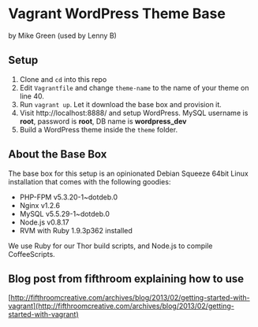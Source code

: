 # Vagrant WordPress Theme Base

by Mike Green (used by Lenny B)

## Setup

1. Clone and `cd` into this repo
2. Edit `Vagrantfile` and change `theme-name` to the name of your theme on line 40.
3. Run `vagrant up`. Let it download the base box and provision it.
4. Visit http://localhost:8888/ and setup WordPress. MySQL username is __root__, password is __root__, DB name is __wordpress_dev__
5. Build a WordPress theme inside the `theme` folder.

## About the Base Box

The base box for this setup is an opinionated Debian Squeeze 64bit Linux installation that comes with the following goodies:

* PHP-FPM v5.3.20-1~dotdeb.0
* Nginx v1.2.6
* MySQL v5.5.29-1~dotdeb.0
* Node.js v0.8.17
* RVM with Ruby 1.9.3p362 installed

We use Ruby for our Thor build scripts, and Node.js to compile CoffeeScripts.

## Blog post from fifthroom explaining how to use

[http://fifthroomcreative.com/archives/blog/2013/02/getting-started-with-vagrant](http://fifthroomcreative.com/archives/blog/2013/02/getting-started-with-vagrant)